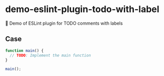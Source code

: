 # demo-eslint-plugin-todo-with-label

🚁 Demo of ESLint plugin for TODO comments with labels

## Case

```js
function main() {
  // TODO: Implement the main function
}

main();
```
